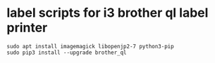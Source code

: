 # label scripts for i3 brother ql label printer


```
sudo apt install imagemagick libopenjp2-7 python3-pip
sudo pip3 install --upgrade brother_ql
```
